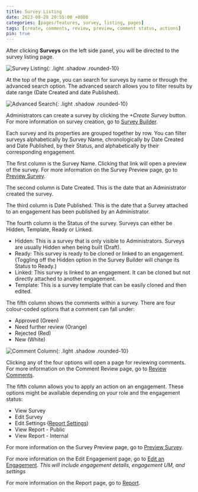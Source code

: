 ```yaml
---
title: Survey Listing
date: 2023-08-28 20:55:00 +0800
categories: [pages/features, survey, listing, pages]
tags: [create, comments, review, preview, comment status, actions]
pin: true
---
```

After clicking **Surveys** on the left side panel, you will be directed to the survey listing page.  

![Survey Listing](/assets/UserGuideImages/Images/survey-listing/survey-listing-photo-of-page.png){: .light .shadow .rounded-10}

At the top of the page, you can search for surveys by name or through the advanced search option. The advanced search allows you to filter results by date range (Date Created and date Published).  

![Advanced Search](/assets/UserGuideImages/Images/survey-listing/survey-listing-survey-advanced-search-drop-down.png){: .light .shadow .rounded-10}

Administrators can create a survey by clicking the *+Create Survey* button. For more information on survey creation, go to [Survey Builder](/met-guide/posts/survey-builder/).

Each survey and its properties are grouped together by row. You can filter surveys alphabetically by Survey Name, chronologically by Date Created and Date Published, by their Status, and alphabetically by their corresponding engagement.

The first column is the Survey Name. Clicking that link will open a preview of the survey. For more information on the Survey Preview page, go to [Preview Survey](/met-guide/posts/preview-survey/).

The second column is Date Created. This is the date that an Administrator created the survey.

The third column is Date Published. This is the date that a Survey attached to an engagement has been published by an Administrator.  

The fourth column is the Status of the survey. Surveys can either be Hidden, Template, Ready or Linked.

- Hidden: This is a survey that is only visible to Administrators. Surveys are usually Hidden when being built (Draft).
- Ready: This survey is ready to be cloned or linked to an engagement. (Toggling off the Hidden option in the Survey Builder will change its Status to Ready.)
- Linked: This survey is linked to an engagement. It can be cloned but not directly attached to another engagement.
- Template: This is a survey template that can be easily cloned and then edited.


The fifth column shows the comments within a survey. There are four colour-coded options that a comment can fall under:
- Approved (Green)
- Need further review (Orange)
- Rejected (Red)
- New (White)

![Comment Column](/assets/UserGuideImages/Images/survey-listing/survey-listing-comment-column.png){: .light .shadow .rounded-10}

Clicking any of the four options will open a page for reviewing comments. For more information on the Comment Review page, go to [Review Comments](/met-guide/posts/review-comments/).

The fifth column allows you to apply an action on an engagement. 
These options might be available depending on your role and the engagement status:

- View Survey 
- Edit Survey
- Edit Settings ([Report Settings](/met-guide/posts/report-settings/))
- View Report - Public
- View Report - Internal

For more information on the Survey Preview page, go to [Preview Survey](/met-guide/posts/preview-survey/).  

For more information on the Edit Engagement page, go to [Edit an Engagement](/met-guide/posts/edit-an-engagement). *This will include engagement details, engagement UM, and settings*

For more information on the Report page, go to [Report](/met-guide/posts/report/).  


